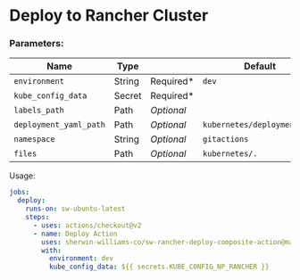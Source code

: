 # Deploy to Rancher Cluster

### Parameters: 
Name | Type |        | Default |
---  | ---  | ---------- | ------- |
`environment` | String | Required* | `dev`
`kube_config_data` | Secret | Required* | 
`labels_path`| Path | *Optional* | 
`deployment_yaml_path` | Path | *Optional* | `kubernetes/deployment.yml`
`namespace` | String | *Optional* | `gitactions`
`files`| Path | *Optional* | `kubernetes/.`

Usage:
```yaml
jobs:
  deploy:
    runs-on: sw-ubuntu-latest
    steps:
      - uses: actions/checkout@v2
      - name: Deploy Action
        uses: sherwin-williams-co/sw-rancher-deploy-composite-action@main
        with:
          environment: dev
          kube_config_data: ${{ secrets.KUBE_CONFIG_NP_RANCHER }}
```
